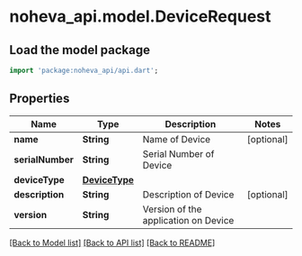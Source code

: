 # noheva_api.model.DeviceRequest

## Load the model package
```dart
import 'package:noheva_api/api.dart';
```

## Properties
Name | Type | Description | Notes
------------ | ------------- | ------------- | -------------
**name** | **String** | Name of Device | [optional] 
**serialNumber** | **String** | Serial Number of Device | 
**deviceType** | [**DeviceType**](DeviceType.md) |  | 
**description** | **String** | Description of Device | [optional] 
**version** | **String** | Version of the application on Device | 

[[Back to Model list]](../README.md#documentation-for-models) [[Back to API list]](../README.md#documentation-for-api-endpoints) [[Back to README]](../README.md)


